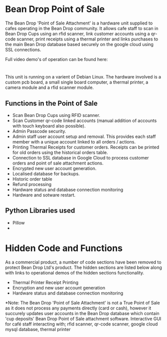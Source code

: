 # Bean Drop Point of Sale
The Bean Drop 'Point of Sale Attachment' is a hardware unit supplied to cafes operating in the Bean Drop community. It allows cafe staff to scan in Bean Drop Cups using an rfid scanner, link customer accounts using a qr-code scanner, print receipts using a thermal printer and links purchases to the main Bean Drop database based securely on the google cloud using SSL connections.

Full video demo's of operation can be found here:
#
This unit is running on a varient of Debian Linux. The hardware involved is a custom pcb board, a small single board computer, a thermal printer, a camera module and a rfid scanner module. 


## Functions in the Point of Sale
- Scan Bean Drop Cups using RFID scanner.
- Scan Customer qr-code linked accounts (manual addition of accounts with touch keyboard also possible).
- Admin Passcode security.
- Admin staff user account setup and removal. This provides each staff member with a unique account linked to all orders / actions.
- Printing Thermal Receipts for customer orders. Receipts can be printed for old orders using the historical orders table.
- Connection to SSL database in Google Cloud to process customer orders and point of sale attachment actions.
- Encrypted new user account generation.
- Localised database for backups.
- Historic order table
- Refund processing
- Hardware status and database connection monitoring
- Hardware and sotware restart.

## Python Libraries used
- Pillow
- 

# Hidden Code and Functions
As a commercial product, a number of code sections have been removed to protect Bean Drop Ltd's product. The hidden sections are listed below along with links to operational demos of the hidden sections functionality.
- Thermal Printer Receipt Printing
- Encryption and new user account generation
- Hardware status and database connection monitoring

*Note: The Bean Drop 'Point of Sale Attachment' is not a True Point of Sale as it does not process any payments directly (card or cash), however it succurely updates user accounts in the Bean Drop database which contain 'cup deposits' 
Bean Drop Point of Sale attachment software. Interactive GUI for café staff interacting with; rfid scanner, qr-code scanner, google cloud mysql database, thermal printer
